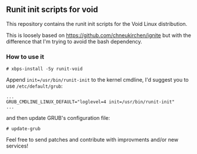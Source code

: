 ## Runit init scripts for void

This repository contains the runit init scripts for the Void Linux distribution.

This is loosely based on https://github.com/chneukirchen/ignite but with the
difference that I'm trying to avoid the bash dependency.

### How to use it

    # xbps-install -Sy runit-void
    
Append `init=/usr/bin/runit-init` to the kernel cmdline, I'd suggest you to use `/etc/default/grub`:

    ...
    GRUB_CMDLINE_LINUX_DEFAULT="loglevel=4 init=/usr/bin/runit-init"
    ...
    
and then update GRUB's configuration file:

    # update-grub

Feel free to send patches and contribute with improvments and/or new services!
